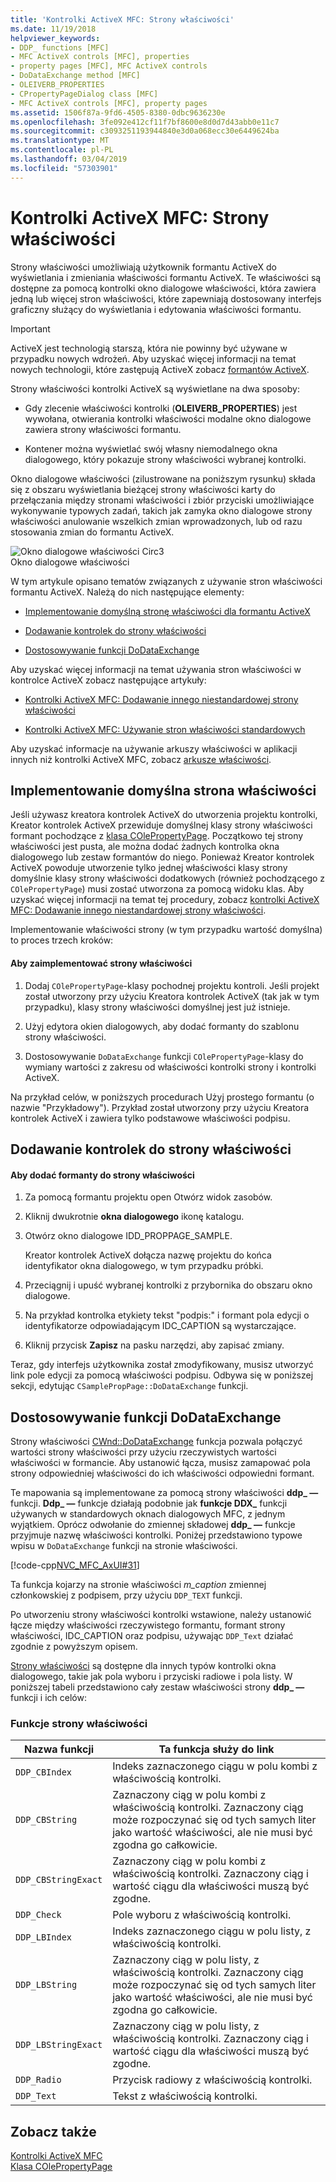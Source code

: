 ```yaml
---
title: 'Kontrolki ActiveX MFC: Strony właściwości'
ms.date: 11/19/2018
helpviewer_keywords:
- DDP_ functions [MFC]
- MFC ActiveX controls [MFC], properties
- property pages [MFC], MFC ActiveX controls
- DoDataExchange method [MFC]
- OLEIVERB_PROPERTIES
- CPropertyPageDialog class [MFC]
- MFC ActiveX controls [MFC], property pages
ms.assetid: 1506f87a-9fd6-4505-8380-0dbc9636230e
ms.openlocfilehash: 3fe092e412cf11f7bf8600e8d0d7d43abb0e11c7
ms.sourcegitcommit: c3093251193944840e3d0a068ecc30e6449624ba
ms.translationtype: MT
ms.contentlocale: pl-PL
ms.lasthandoff: 03/04/2019
ms.locfileid: "57303901"
---
```

# <a name="mfc-activex-controls-property-pages"></a>Kontrolki ActiveX MFC: Strony właściwości

Strony właściwości umożliwiają użytkownik formantu ActiveX do wyświetlania i zmieniania właściwości formantu ActiveX. Te właściwości są dostępne za pomocą kontrolki okno dialogowe właściwości, która zawiera jedną lub więcej stron właściwości, które zapewniają dostosowany interfejs graficzny służący do wyświetlania i edytowania właściwości formantu.

>[!IMPORTANT]
> ActiveX jest technologią starszą, która nie powinny być używane w przypadku nowych wdrożeń. Aby uzyskać więcej informacji na temat nowych technologii, które zastępują ActiveX zobacz [formantów ActiveX](activex-controls.md).

Strony właściwości kontrolki ActiveX są wyświetlane na dwa sposoby:

- Gdy zlecenie właściwości kontrolki (**OLEIVERB_PROPERTIES**) jest wywołana, otwierania kontrolki właściwości modalne okno dialogowe zawiera strony właściwości formantu.

- Kontener można wyświetlać swój własny niemodalnego okna dialogowego, który pokazuje strony właściwości wybranej kontrolki.

Okno dialogowe właściwości (zilustrowane na poniższym rysunku) składa się z obszaru wyświetlania bieżącej strony właściwości karty do przełączania między stronami właściwości i zbiór przyciski umożliwiające wykonywanie typowych zadań, takich jak zamyka okno dialogowe strony właściwości anulowanie wszelkich zmian wprowadzonych, lub od razu stosowania zmian do formantu ActiveX.

![Okno dialogowe właściwości Circ3](../mfc/media/vc373i1.gif "okno dialogowe właściwości Circ3") <br/>
Okno dialogowe właściwości

W tym artykule opisano tematów związanych z używanie stron właściwości formantu ActiveX. Należą do nich następujące elementy:

- [Implementowanie domyślną stronę właściwości dla formantu ActiveX](#_core_implementing_the_default_property_page)

- [Dodawanie kontrolek do strony właściwości](#_core_adding_controls_to_a_property_page)

- [Dostosowywanie funkcji DoDataExchange](#_core_customizing_the_dodataexchange_function)

Aby uzyskać więcej informacji na temat używania stron właściwości w kontrolce ActiveX zobacz następujące artykuły:

- [Kontrolki ActiveX MFC: Dodawanie innego niestandardowej strony właściwości](../mfc/mfc-activex-controls-adding-another-custom-property-page.md)

- [Kontrolki ActiveX MFC: Używanie stron właściwości standardowych](../mfc/mfc-activex-controls-using-stock-property-pages.md)

Aby uzyskać informacje na używanie arkuszy właściwości w aplikacji innych niż kontrolki ActiveX MFC, zobacz [arkusze właściwości](../mfc/property-sheets-mfc.md).

##  <a name="_core_implementing_the_default_property_page"></a> Implementowanie domyślna strona właściwości

Jeśli używasz kreatora kontrolek ActiveX do utworzenia projektu kontrolki, Kreator kontrolek ActiveX przewiduje domyślnej klasy strony właściwości formant pochodzące z [klasa COlePropertyPage](../mfc/reference/colepropertypage-class.md). Początkowo tej strony właściwości jest pusta, ale można dodać żadnych kontrolka okna dialogowego lub zestaw formantów do niego. Ponieważ Kreator kontrolek ActiveX powoduje utworzenie tylko jednej właściwości klasy strony domyślnie klasy strony właściwości dodatkowych (również pochodzącego z `COlePropertyPage`) musi zostać utworzona za pomocą widoku klas. Aby uzyskać więcej informacji na temat tej procedury, zobacz [kontrolki ActiveX MFC: Dodawanie innego niestandardowej strony właściwości](../mfc/mfc-activex-controls-adding-another-custom-property-page.md).

Implementowanie właściwości strony (w tym przypadku wartość domyślna) to proces trzech kroków:

#### <a name="to-implement-a-property-page"></a>Aby zaimplementować strony właściwości

1. Dodaj `COlePropertyPage`-klasy pochodnej projektu kontroli. Jeśli projekt został utworzony przy użyciu Kreatora kontrolek ActiveX (tak jak w tym przypadku), klasy strony właściwości domyślnej jest już istnieje.

1. Użyj edytora okien dialogowych, aby dodać formanty do szablonu strony właściwości.

1. Dostosowywanie `DoDataExchange` funkcji `COlePropertyPage`-klasy do wymiany wartości z zakresu od właściwości kontrolki strony i kontrolki ActiveX.

Na przykład celów, w poniższych procedurach Użyj prostego formantu (o nazwie "Przykładowy"). Przykład został utworzony przy użyciu Kreatora kontrolek ActiveX i zawiera tylko podstawowe właściwości podpisu.

##  <a name="_core_adding_controls_to_a_property_page"></a> Dodawanie kontrolek do strony właściwości

#### <a name="to-add-controls-to-a-property-page"></a>Aby dodać formanty do strony właściwości

1. Za pomocą formantu projektu open Otwórz widok zasobów.

1. Kliknij dwukrotnie **okna dialogowego** ikonę katalogu.

1. Otwórz okno dialogowe IDD_PROPPAGE_SAMPLE.

   Kreator kontrolek ActiveX dołącza nazwę projektu do końca identyfikator okna dialogowego, w tym przypadku próbki.

1. Przeciągnij i upuść wybranej kontrolki z przybornika do obszaru okno dialogowe.

1. Na przykład kontrolka etykiety tekst "podpis:" i formant pola edycji o identyfikatorze odpowiadającym IDC_CAPTION są wystarczające.

1. Kliknij przycisk **Zapisz** na pasku narzędzi, aby zapisać zmiany.

Teraz, gdy interfejs użytkownika został zmodyfikowany, musisz utworzyć link pole edycji za pomocą właściwości podpisu. Odbywa się w poniższej sekcji, edytując `CSamplePropPage::DoDataExchange` funkcji.

##  <a name="_core_customizing_the_dodataexchange_function"></a> Dostosowywanie funkcji DoDataExchange

Strony właściwości [CWnd::DoDataExchange](../mfc/reference/cwnd-class.md#dodataexchange) funkcja pozwala połączyć wartości strony właściwości przy użyciu rzeczywistych wartości właściwości w formancie. Aby ustanowić łącza, musisz zamapować pola strony odpowiedniej właściwości do ich właściwości odpowiedni formant.

Te mapowania są implementowane za pomocą strony właściwości **ddp_ —** funkcji. **Ddp_ —** funkcje działają podobnie jak **funkcje DDX_** funkcji używanych w standardowych oknach dialogowych MFC, z jednym wyjątkiem. Oprócz odwołanie do zmiennej składowej **ddp_ —** funkcje przyjmuje nazwę właściwości kontrolki. Poniżej przedstawiono typowe wpisu w `DoDataExchange` funkcji na stronie właściwości.

[!code-cpp[NVC_MFC_AxUI#31](../mfc/codesnippet/cpp/mfc-activex-controls-property-pages_1.cpp)]

Ta funkcja kojarzy na stronie właściwości *m_caption* zmiennej członkowskiej z podpisem, przy użyciu `DDP_TEXT` funkcji.

Po utworzeniu strony właściwości kontrolki wstawione, należy ustanowić łącze między właściwości rzeczywistego formantu, formant strony właściwości, IDC_CAPTION oraz podpisu, używając `DDP_Text` działać zgodnie z powyższym opisem.

[Strony właściwości](../mfc/reference/property-pages-mfc.md) są dostępne dla innych typów kontrolki okna dialogowego, takie jak pola wyboru i przyciski radiowe i pola listy. W poniższej tabeli przedstawiono cały zestaw właściwości strony **ddp_ —** funkcji i ich celów:

### <a name="property-page-functions"></a>Funkcje strony właściwości

|Nazwa funkcji|Ta funkcja służy do link|
|-------------------|-------------------------------|
|`DDP_CBIndex`|Indeks zaznaczonego ciągu w polu kombi z właściwością kontrolki.|
|`DDP_CBString`|Zaznaczony ciąg w polu kombi z właściwością kontrolki. Zaznaczony ciąg może rozpoczynać się od tych samych liter jako wartość właściwości, ale nie musi być zgodna go całkowicie.|
|`DDP_CBStringExact`|Zaznaczony ciąg w polu kombi z właściwością kontrolki. Zaznaczony ciąg i wartość ciągu dla właściwości muszą być zgodne.|
|`DDP_Check`|Pole wyboru z właściwością kontrolki.|
|`DDP_LBIndex`|Indeks zaznaczonego ciągu w polu listy, z właściwością kontrolki.|
|`DDP_LBString`|Zaznaczony ciąg w polu listy, z właściwością kontrolki. Zaznaczony ciąg może rozpoczynać się od tych samych liter jako wartość właściwości, ale nie musi być zgodna go całkowicie.|
|`DDP_LBStringExact`|Zaznaczony ciąg w polu listy, z właściwością kontrolki. Zaznaczony ciąg i wartość ciągu dla właściwości muszą być zgodne.|
|`DDP_Radio`|Przycisk radiowy z właściwością kontrolki.|
|`DDP_Text`|Tekst z właściwością kontrolki.|

## <a name="see-also"></a>Zobacz także

[Kontrolki ActiveX MFC](../mfc/mfc-activex-controls.md)<br/>
[Klasa COlePropertyPage](../mfc/reference/colepropertypage-class.md)
